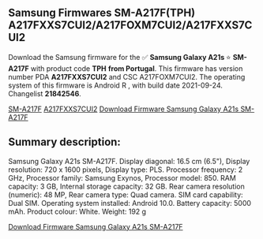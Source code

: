 <h2>Samsung Firmwares SM-A217F(TPH) A217FXXS7CUI2/A217FOXM7CUI2/A217FXXS7CUI2</h2>
Download the Samsung firmware for the ✅ <strong>Samsung Galaxy A21s </strong> ⭐ <strong>SM-A217F</strong> with product code <strong>TPH</strong> <strong> from Portugal</strong>. This firmware has version number PDA <strong>A217FXXS7CUI2</strong> and CSC A217FOXM7CUI2. The operating system of this firmware is Android R , with build date 2021-09-24. Changelist <strong>21842546</strong>.


[SM-A217F](https://samfirm.shop/samsung/model/SM-A217F)
[A217FXXS7CUI2](https://samfirm.shop/samsung/pda/A217FXXS7CUI2)
[Download Firmware Samsung Galaxy A21s SM-A217F](https://samfirm.shop/samsung/firmware/458799)
<h2>Summary description:</h2>
<p>Samsung Galaxy A21s SM-A217F. Display diagonal: 16.5 cm (6.5"), Display resolution: 720 x 1600 pixels, Display type: PLS. Processor frequency: 2 GHz, Processor family: Samsung Exynos, Processor model: 850. RAM capacity: 3 GB, Internal storage capacity: 32 GB. Rear camera resolution (numeric): 48 MP, Rear camera type: Quad camera. SIM card capability: Dual SIM. Operating system installed: Android 10.0. Battery capacity: 5000 mAh. Product colour: White. Weight: 192 g</p>


[Download Firmware Samsung Galaxy A21s SM-A217F](https://samfirm.shop/samsung/firmware/458799)

